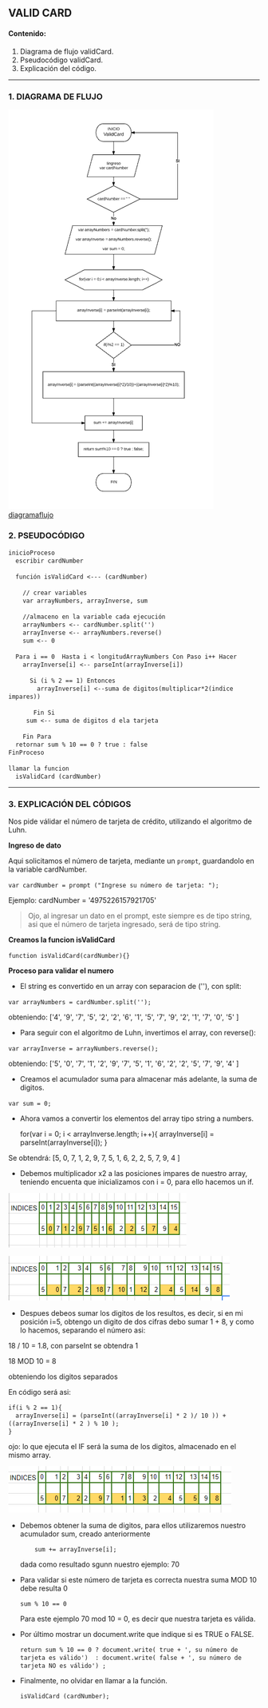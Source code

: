 ## VALID CARD
#### Contenido:
1. Diagrama de flujo validCard.
2. Pseudocódigo validCard.
3. Explicación del código.


- - - - - - -  --- - - - - - - - -- -

### 1. DIAGRAMA DE FLUJO

![validcard](assets/docs/diagramaFlujoCard.png)
[diagramaflujo](https://ibb.co/dy78qb)

### 2. PSEUDOCÓDIGO

    inicioProceso
      escribir cardNumber

      función isValidCard <--- (cardNumber)

        // crear variables
        var arrayNumbers, arrayInverse, sum

        //almaceno en la variable cada ejecución
        arrayNumbers <-- cardNumber.split('')
        arrayInverse <-- arrayNumbers.reverse()
        sum <-- 0

      Para i == 0  Hasta i < longitudArrayNumbers Con Paso i++ Hacer
        arrayInverse[i] <-- parseInt(arrayInverse[i])

          Si (i % 2 == 1) Entonces
            arrayInverse[i] <--suma de digitos(multiplicar*2(indice impares))

    	   Fin Si
         sum <-- suma de digitos d ela tarjeta

    	Fin Para
      retornar sum % 10 == 0 ? true : false
    FinProceso

    llamar la funcion
      isValidCard (cardNumber)

- ------------------------------------------

### 3. EXPLICACIÓN DEL CÓDIGOS

Nos pide válidar el número de tarjeta de crédito, utilizando el algoritmo de Luhn.

**Ingreso de dato**

Aqui solicitamos el número de tarjeta, mediante un `prompt`, guardandolo en la variable cardNumber.

`var cardNumber = prompt ("Ingrese su número de tarjeta: ");`

Ejemplo: cardNumber = '4975226157921705'

>  Ojo, al ingresar un dato en el prompt, este siempre es de tipo string, asi que el número de tarjeta ingresado, será de tipo string.

**Creamos la funcion isValidCard**

`function isValidCard(cardNumber){}`

**Proceso para validar el numero**
  
* El string es convertido en un array con separacion de (''), con split: 

`var arrayNumbers = cardNumber.split('');`

obteniendo: ['4', '9', '7', '5', '2', '2', '6', '1', '5', '7', '9', '2', '1', '7', '0', '5' ]

* Para seguir con el algoritmo de Luhn, invertimos el array, con reverse():

`var arrayInverse = arrayNumbers.reverse();`

obteniendo: ['5', '0', '7', '1', '2', '9', '7', '5', '1', '6', '2', '2', '5', '7', '9', '4' ]

* Creamos el acumulador suma para almacenar más adelante, la suma de digitos.

`var sum = 0;`

* Ahora vamos a convertir los elementos del array tipo string a numbers. 


    for(var i = 0; i < arrayInverse.length; i++){
        arrayInverse[i] = parseInt(arrayInverse[i]);
    }

Se obtendrá: [5, 0, 7, 1, 2, 9, 7, 5, 1, 6, 2, 2, 5, 7, 9, 4 ]

* Debemos multiplicador x2 a las posiciones impares de nuestro array, teniendo encuenta que inicializamos con i = 0, para ello hacemos un if.

![validcard](assets/docs/indice.png)

![validcard](assets/docs/indicemulti.png)

* Despues debeos sumar los digitos de los resultos, es decir, si en mi posición i=5, obtengo un digito de dos cifras debo sumar 1 + 8, y como lo hacemos, separando el número asi:

18 / 10 = 1.8, con parseInt se obtendra 1

18 MOD 10 = 8

obteniendo los digitos separados

En código será asi:


    if(i % 2 == 1){
      arrayInverse[i] = (parseInt((arrayInverse[i] * 2 )/ 10 )) + ((arrayInverse[i] * 2 ) % 10 );
    }

ojo: lo que ejecuta el IF será la suma de los digitos, almacenado en el mismo array.

![validcard](assets/docs/indice2.png)			

* Debemos obtener la suma de digitos, para ellos utilizaremos nuestro acumulador sum, creado anteriormente

          sum += arrayInverse[i];		

    dada como resultado sgunn nuestro ejemplo: 70

* Para validar si este número de tarjeta es correcta nuestra suma MOD 10 debe resulta 0

      sum % 10 == 0
										
  Para este ejemplo 70 mod 10 = 0, es decir que nuestra tarjeta es válida.

* Por último mostrar un document.write que indique si es TRUE o FALSE.		

      return sum % 10 == 0 ? document.write( true + ', su número de tarjeta es válido')  : document.write( false + ', su número de tarjeta NO es válido') ; 

* Finalmente, no olvidar en llamar a la función.

      isValidCard (cardNumber);
